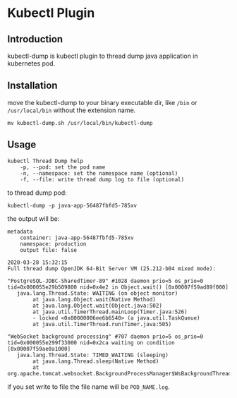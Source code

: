 # Kubectl Plugin

## Introduction
kubectl-dump is kubectl plugin to thread dump java application in kubernetes pod.

## Installation

move the kubectl-dump to your binary executable dir, like `/bin` or `/usr/local/bin` without the extension name.

```
mv kubectl-dump.sh /usr/local/bin/kubectl-dump
```

## Usage

```
kubectl Thread Dump help
    -p, --pod: set the pod name
    -n, --namespace: set the namespace name (optional)
    -f, --file: write thread dump log to file (optional)
```

to thread dump pod:

```
kubectl-dump -p java-app-56487fbfd5-785xv
```

the output will be:

```
metadata
    container: java-app-56487fbfd5-785xv
    namespace: production
    output file: false

2020-03-28 15:32:15
Full thread dump OpenJDK 64-Bit Server VM (25.212-b04 mixed mode):

"PostgreSQL-JDBC-SharedTimer-89" #1028 daemon prio=5 os_prio=0 tid=0x000055e29b509800 nid=0x4e2 in Object.wait() [0x00007f59ad89f000]
   java.lang.Thread.State: WAITING (on object monitor)
        at java.lang.Object.wait(Native Method)
        at java.lang.Object.wait(Object.java:502)
        at java.util.TimerThread.mainLoop(Timer.java:526)
        - locked <0x00000006ee6b6540> (a java.util.TaskQueue)
        at java.util.TimerThread.run(Timer.java:505)

"WebSocket background processing" #707 daemon prio=5 os_prio=0 tid=0x000055e299f33000 nid=0x2ca waiting on condition [0x00007f59ae0a1000]
   java.lang.Thread.State: TIMED_WAITING (sleeping)
        at java.lang.Thread.sleep(Native Method)
        at org.apache.tomcat.websocket.BackgroundProcessManager$WsBackgroundThread.run(BackgroundProcessManager.java:136)
```

if you set write to file the file name will be `POD_NAME.log`.
